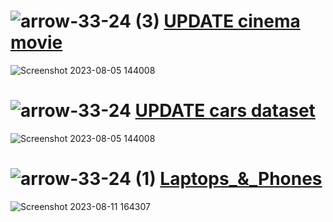 # ![arrow-33-24 (3)](https://github.com/yasinnorozzadeh/python-course2/assets/88095232/2fac8ee3-0bc1-40df-b22f-b5ccb6ba0087) [UPDATE cinema movie](https://github.com/yasinnorozzadeh/python-course2/blob/main/assignment%2017/practice/cinema%20movie.py)
![Screenshot 2023-08-05 144008](https://github.com/yasinnorozzadeh/python-course2/assets/88095232/8f8d7c95-7852-4531-80fa-46066e240c3b)

# ![arrow-33-24](https://github.com/yasinnorozzadeh/python-course2/assets/88095232/a1c6b0ec-262e-4eaf-b6f3-2bf0a1b86765) [UPDATE cars dataset](https://github.com/yasinnorozzadeh/python-course2/blob/main/assignment%2017/practice/cars.py)
![Screenshot 2023-08-05 144008](https://github.com/yasinnorozzadeh/python-course2/assets/88095232/8b97e30d-e5f1-46b1-b318-7dfe57b72181)

# ![arrow-33-24 (1)](https://github.com/yasinnorozzadeh/python-course2/assets/88095232/1a1488f4-0dcb-47db-9406-52c4c0d6dd1a) [Laptops_&_Phones]()
![Screenshot 2023-08-11 164307](https://github.com/yasinnorozzadeh/python-course2/assets/88095232/e325a654-01eb-4ded-8a6d-3a8be7c27d0c)
